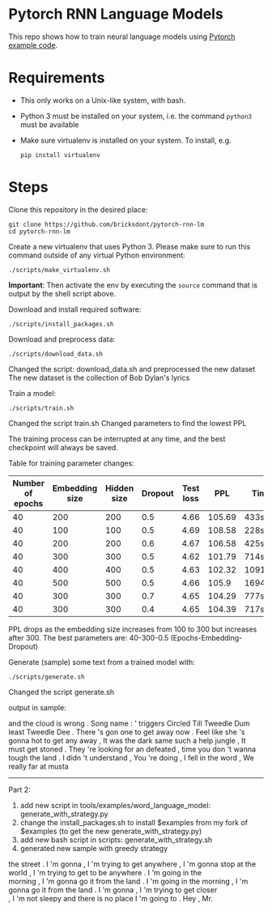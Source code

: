 # Pytorch RNN Language Models

This repo shows how to train neural language models using [Pytorch example code](https://github.com/pytorch/examples/tree/master/word_language_model).

# Requirements

- This only works on a Unix-like system, with bash.
- Python 3 must be installed on your system, i.e. the command `python3` must be available
- Make sure virtualenv is installed on your system. To install, e.g.

    `pip install virtualenv`

# Steps

Clone this repository in the desired place:

    git clone https://github.com/bricksdont/pytorch-rnn-lm
    cd pytorch-rnn-lm

Create a new virtualenv that uses Python 3. Please make sure to run this command outside of any virtual Python environment:

    ./scripts/make_virtualenv.sh

**Important**: Then activate the env by executing the `source` command that is output by the shell script above.

Download and install required software:

    ./scripts/install_packages.sh

Download and preprocess data:

    ./scripts/download_data.sh

Changed the script: download_data.sh and preprocessed the new dataset
The new dataset is the collection of Bob Dylan's lyrics


Train a model:

    ./scripts/train.sh
Changed the script train.sh
Changed parameters to find the lowest PPL

The training process can be interrupted at any time, and the best checkpoint will always be saved.

Table for training parameter changes:

| Number of epochs | Embedding size | Hidden size |  Dropout | Test loss | PPL |Time |
|---|---|---|---|---|---|---|
|40|200|200|0.5|4.66|105.69|433sec|
|40|100|100|0.5|4.69|108.58|228sec|
|40|200|200|0.6|4.67|106.58|425sec|
|40|300|300|0.5|4.62|101.79|714sec|
|40|400|400|0.5|4.63|102.32|1091sec|
|40|500|500|0.5|4.66|105.9|1694sec|
|40|300|300|0.7|4.65|104.29|777sec|
|40|300|300|0.4|4.65|104.39|717sec|
 

PPL drops as the embedding size increases from 100 to 300 but increases after 300.
The best parameters are: 40-300-0.5 (Epochs-Embedding-Dropout) 


Generate (sample) some text from a trained model with:

    ./scripts/generate.sh
    
Changed the script generate.sh

output in sample:

and the cloud is wrong . <eos> Song name : <unk> &apos; triggers Circled Till Tweedle Dum least Tweedle Dee                                                                 . <eos> There &apos;s gon one to get away now . <eos> Feel like she &apos;s gonna hot to get                                                                                any away , <eos> It was the dark same such a help jungle , <eos> It must get stoned .                                                                                       <eos> They &apos;re looking for an defeated , time you don &apos;t wanna tough the land . <eos> I didn                                                                      &apos;t understand , <eos> You &apos;re doing , I fell in the word , <eos> We really far at musta  

----------------
Part 2:
1) add new script in tools/examples/word_language_model: generate_with_strategy.py
2) change the install_packages.sh to install $examples from my fork of $examples (to get the new generate_with_strategy.py)
2) add new bash script in scripts: generate_with_strategy.sh
3) generated new sample with greedy strategy

the street . <eos> I &apos;m gonna <unk> , I &apos;m trying to get anywhere , <eos> I &apos;m gonna
stop at the world , I &apos;m trying to get to be anywhere . <eos> I &apos;m going in the                                            
morning , I &apos;m gonna go it from the land . <eos> I &apos;m going in the morning , I
&apos;m gonna go it from the land . <eos> I &apos;m gonna <unk> , I &apos;m trying to get closer                                     
, <eos> I &apos;m not sleepy and there is no place I &apos;m going to . <eos> Hey , Mr.
